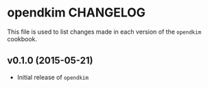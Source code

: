 opendkim CHANGELOG
==================

This file is used to list changes made in each version of the `opendkim` cookbook.

## v0.1.0 (2015-05-21)

* Initial release of `opendkim`
